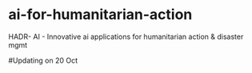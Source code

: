 # ai-for-humanitarian-action
HADR- AI - Innovative ai applications for humanitarian action &amp; disaster mgmt

#Updating on 20 Oct 
